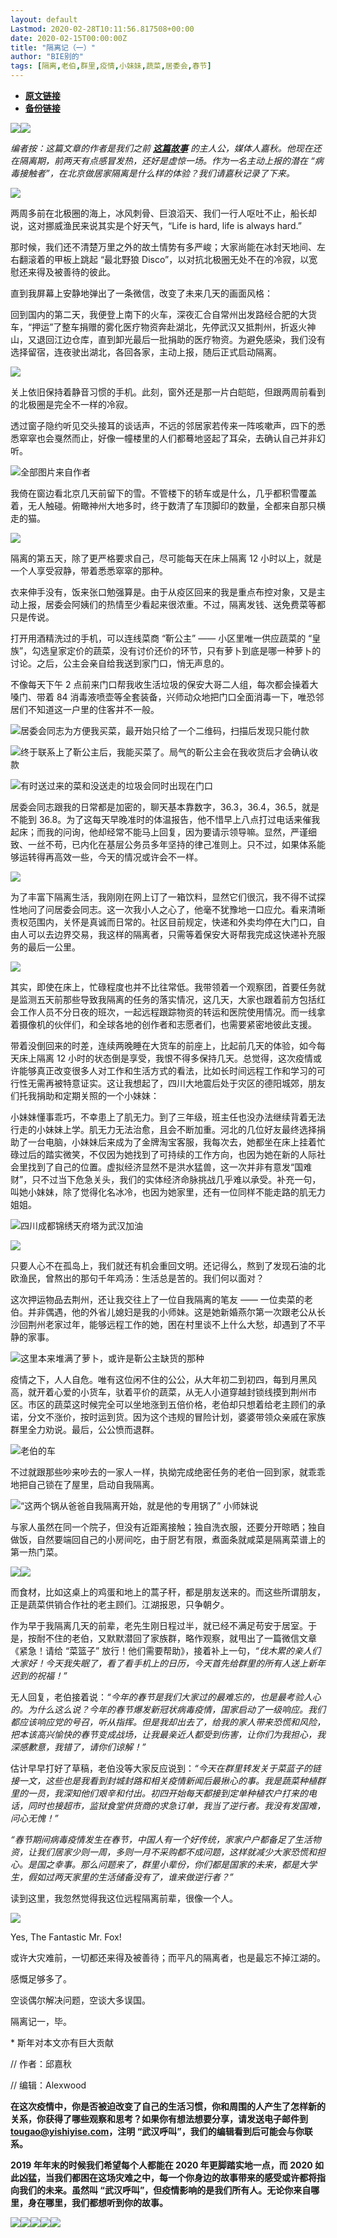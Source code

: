 ```yaml
---
layout: default
Lastmod: 2020-02-28T10:11:56.817508+00:00
date: 2020-02-15T00:00:00Z
title: "隔离记（一）"
author: "BIE别的"
tags: [隔离,老伯,群里,疫情,小妹妹,蔬菜,居委会,春节]
---
```


* [**原文链接**](http://mp.weixin.qq.com/s?__biz=MjM5NTc1NjYyMA==&amp;mid=2651772564&amp;idx=1&amp;sn=f9d1cf306f3e28de3cef97bbbe124fa4&amp;chksm=bd09d9b78a7e50a1000735c5e780473d216b200c7a7e1f1e15c81086b0e829d7d9cce0fd12af#rd)
* [**备份链接**](http://archive.ph/y8wRN)


![](/images/post/9854809808bae98696bed9844153fa19.jpg)![](/images/post/b5054079326285425c605b276fc9a65f.jpg)

_编者按：这篇文章的作者是我们之前_ [_**这篇故事**_](http://mp.weixin.qq.com/s?__biz=MjM5NTc1NjYyMA==&mid=2651772519&idx=1&sn=f335a4f80a96a3744fbc2a31a033a4dd&chksm=bd09d9448a7e505232b27da3e0504975fce6e2060879ba8adcbcb7148828de676f00c706efcf&scene=21#wechat_redirect) _的主人公，媒体人嘉秋。他现在还在隔离期，前两天有点感冒发热，还好是虚惊一场。作为一名主动上报的潜在 “病毒接触者”，在北京做居家隔离是什么样的体验？我们请嘉秋记录了下来。_  

![](/images/post/0d56086a16ba7d6737ca4082af7187c3.jpg)

两周多前在北极圈的海上，冰风刺骨、巨浪滔天、我们一行人呕吐不止，船长却说，这对挪威渔民来说其实是个好天气，“Life is hard, life is always hard.”

那时候，我们还不清楚万里之外的故土情势有多严峻；大家尚能在冰封天地间、左右翻滚着的甲板上跳起 “最北野狼 Disco”，以对抗北极圈无处不在的冷寂，以宽慰还来得及被善待的彼此。

直到我屏幕上安静地弹出了一条微信，改变了未来几天的画面风格：

回到国内的第二天，我便登上南下的火车，深夜汇合自常州出发路经合肥的大货车，“押运”了整车捐赠的雾化医疗物资奔赴湖北，先停武汉又抵荆州，折返火神山，又退回江边仓库，直到卸光最后一批捐助的医疗物资。为避免感染，我们没有选择留宿，连夜驶出湖北，各回各家，主动上报，随后正式启动隔离。

![](/images/post/539ebda839abfd011b94e99ca5dcdb42.jpg)

关上依旧保持着静音习惯的手机。此刻，窗外还是那一片白皑皑，但跟两周前看到的北极圈是完全不一样的冷寂。  

透过窗子隐约听见交头接耳的谈话声，不远的邻居家若传来一阵咳嗽声，四下的悉悉窣窣也会戛然而止，好像一幢楼里的人们都蓦地竖起了耳朵，去确认自己并非幻听。

![](/images/post/b958afff3cbf24b737d73bf19c1a9917.jpg)全部图片来自作者

我倚在窗边看北京几天前留下的雪。不管楼下的轿车或是什么，几乎都积雪覆盖着，无人触碰。俯瞰神州大地多时，终于数清了车顶脚印的数量，全都来自那只横走的猫。

![](/images/post/702799e72c12372aaa296e09598c01b7.jpg)

隔离的第五天，除了更严格要求自己，尽可能每天在床上隔离 12 小时以上，就是一个人享受寂静，带着悉悉窣窣的那种。

衣来伸手没有，饭来张口勉强算是。由于从疫区回来的我是重点布控对象，又是主动上报，居委会阿姨们的热情至少看起来很浓重。不过，隔离发钱、送免费菜等都只是传说。

打开用酒精洗过的手机，可以连线菜商 “靳公主” —— 小区里唯一供应蔬菜的 “皇族”，勾选皇家定价的蔬菜，没有讨价还价的环节，只有萝卜到底是哪一种萝卜的讨论。之后，公主会亲自给我送到家门口，悄无声息的。

不像每天下午 2 点前来门口帮我收生活垃圾的保安大哥二人组，每次都会操着大嗓门、带着 84 消毒液喷壶等全套装备，兴师动众地把门口全面消毒一下，唯恐邻居们不知道这一户里的住客并不一般。

![](/images/post/3697de7cf4f4025ba90016b203794937.jpg)居委会同志为方便我买菜，最开始只给了一个二维码，扫描后发现只能付款

![](/images/post/7085253b894c02e11d9af43d15f73bfe.jpg)终于联系上了靳公主后，我能买菜了。局气的靳公主会在我收货后才会确认收款

![](/images/post/b5a19869785ea745d01d19db0b327af9.jpg)有时送过来的菜和没送走的垃圾会同时出现在门口

居委会同志跟我的日常都是加密的，聊天基本靠数字，36.3，36.4，36.5，就是不能到 36.8。为了这每天早晚准时的体温报告，他不惜早上八点打过电话来催我起床；而我的问询，他却经常不能马上回复，因为要请示领导嘛。显然，严谨细致、一丝不苟，已内化在基层公务员多年坚持的律己准则上。只不过，如果体系能够运转得再高效一些，今天的情况或许会不一样。

![](/images/post/126418297db52de03fc56c8c4e744bcd.jpg)

为了丰富下隔离生活，我刚刚在网上订了一箱饮料，显然它们很沉，我不得不试探性地问了问居委会同志。这一次我小人之心了，他毫不犹豫地一口应允。看来清晰责权范围内，关怀是真诚而日常的。社区目前规定，快递和外卖均停在大门口，自由人可以去边界交易，我这样的隔离者，只需等着保安大哥帮我完成这快递补充服务的最后一公里。

![](/images/post/90fb458fe746a2208b2d37b9b6a50ea8.jpg)

其实，即使在床上，忙碌程度也并不比往常低。我带领着一个观察团，首要任务就是监测五天前那些导致我隔离的任务的落实情况，这几天，大家也跟着前方包括红会工作人员不分日夜的班次，一起远程跟踪物资的转运和医院使用情况。而一线拿着摄像机的伙伴们，和全球各地的创作者和志愿者们，也需要紧密地彼此支援。

带着没倒回来的时差，连续两晚睡在大货车的前座上，比起前几天的体验，如今每天床上隔离 12 小时的状态倒是享受，我恨不得多保持几天。总觉得，这次疫情或许能够真正改变很多人对工作和生活方式的看法，比如长时间远程工作和学习的可行性无需再被特意证实。这让我想起了，四川大地震后处于灾区的德阳城郊，朋友们托我捐助和定期关照的一个小妹妹：

小妹妹懂事乖巧，不幸患上了肌无力。到了三年级，班主任也没办法继续背着无法行走的小妹妹上学。肌无力无法治愈，且会不断加重。河北的几位好友最终选择捐助了一台电脑，小妹妹后来成为了金牌淘宝客服，我每次去，她都坐在床上挂着忙碌过后的踏实微笑，不仅因为她找到了可持续的工作方向，也因为她在新的人际社会里找到了自己的位置。虚拟经济显然不是洪水猛兽，这一次并非有意发“国难财”，只不过当下危急关头，我们的实体经济命脉挑战几乎难以承受。补充一句，叫她小妹妹，除了觉得化名冰冷，也因为她家里，还有一位同样不能走路的肌无力姐姐。

![](/images/post/f9b1dfd33052c05650264dd6375e0228.jpg)四川成都锦绣天府塔为武汉加油

![](/images/post/eb20b980bf0d1fdb38e95460d8b001e5.jpg)

只要人心不在孤岛上，我们就还有机会重回文明。还记得么，熬到了发现石油的北欧渔民，曾熬出的那句千年鸡汤：生活总是苦的。我们何以面对？

这次押运物品去荆州，还让我交往上了一位自我隔离的笔友 —— 一位卖菜的老伯。并非偶遇，他的外省儿媳妇是我的小师妹。这是她新婚燕尔第一次跟老公从长沙回荆州老家过年，能够远程工作的她，困在村里谈不上什么大愁，却遇到了不平静的家事。

![](/images/post/fe42e9fccd8179e0b36282ed024ae9a8.jpg)这里本来堆满了萝卜，或许是靳公主缺货的那种

疫情之下，人人自危。唯有这位闲不住的公公，从大年初二到初四，每到月黑风高，就开着心爱的小货车，驮着平价的蔬菜，从无人小道穿越封锁线摸到荆州市区。市区的蔬菜这时候完全可以坐地涨到五倍价格，老伯却只想着给老主顾们的承诺，分文不涨价，按时运到货。因为这个违规的冒险计划，婆婆带领众亲戚在家族群里全力劝说。最后，公公愤而退群。

![](/images/post/a08679f4204b436425810b7e050e2c25.jpg)老伯的车

不过就跟那些吵来吵去的一家人一样，执拗完成绝密任务的老伯一回到家，就乖乖地把自己锁在了屋里，启动自我隔离。

![](/images/post/bde1a851f3190eb48d0883eb0f393647.jpg)“这两个锅从爸爸自我隔离开始，就是他的专用锅了” 小师妹说

与家人虽然在同一个院子，但没有近距离接触；独自洗衣服，还要分开晾晒；独自做饭，自然要端回自己的小房间吃，由于厨艺有限，煮面条就咸菜是隔离菜谱上的第一热门菜。

![](/images/post/4695b86d64ab740ebc0180005199a359.jpg)![](/images/post/c2c17c142de0c4970f82f5dc72bcf6f5.jpg)

而食材，比如这桌上的鸡蛋和地上的蒿子秆，都是朋友送来的。而这些所谓朋友，正是蔬菜供销合作社的老主顾们。江湖报恩，只争朝夕。

作为早于我隔离几天的前辈，老先生刚日程过半，就已经不满足苟安于居室。于是，按耐不住的老伯，又默默潜回了家族群，略作观察，就甩出了一篇微信文章《紧急！请给 “菜篮子” 放行！他们需要帮助》，接着补上一句，_“伐木累的亲人们大家好！今天我失眠了，看了看手机上的日历，今天首先给群里的所有人送上新年迟到的祝福！”_

无人回复，老伯接着说：_“今年的春节是我们大家过的最难忘的，也是最考验人心的。为什么这么说？今年的春节爆发新冠状病毒疫情，国家启动了一级响应。我们都应该响应党的号召，听从指挥。但是我却出去了，给我的家人带来恐慌和风险，把本该高兴愉快的春节变成战场，让我最亲近人都受到伤害，让你们为我担心，我深感歉意，我错了，请你们谅解！”_

估计早早打好了草稿，老伯没等大家反应说到：_“今天在群里转发关于菜蓝子的链接一文，这些也是我看到封城封路和相关疫情新闻后最揪心的事。我是蔬菜种植群里的一员，我深知他们艰辛和付出。初四开始每天都接到定单种植农户打来的电话，同时也接超市，监狱食堂供货商的求急订单，我当了逆行者。我没有发国难，问心无愧！”_

_“春节期间病毒疫情发生在春节，中国人有一个好传统，家家户户都备足了生活物资，让我们居家少则一周，多则一月不采购都不成问题，这样就减少大家恐慌和担心。是国之幸事。那么问题来了，群里小辈份，你们都是国家的未来，都是大学生，假如过两天家里的生活储备没有了，谁来做逆行者？”_

读到这里，我忽然觉得我这位远程隔离前辈，很像一个人。

![](/images/post/2bcb59ff861fa040f6c53d7304cc69b7.jpg)

Yes, The Fantastic Mr. Fox!

或许大灾难前，一切都还来得及被善待；而平凡的隔离者，也是最忘不掉江湖的。

感慨足够多了。

空谈偶尔解决问题，空谈大多误国。

隔离记一，毕。

\* 斯年对本文亦有巨大贡献

// 作者：邱嘉秋

// 编辑：Alexwood

**在这次疫情中，你是否被迫改变了自己的生活习惯，你和周围的人产生了怎样新的关系，你获得了哪些观察和思考？如果你有想法想要分享，请发送电子邮件到 tougao@yishiyise.com，注明 “武汉呼叫”，我们的编辑看到后可能会与你联系。**

**2019 年年末的时候我们希望每个人都能在 2020 年更脚踏实地一点，而 2020 如此凶猛，当我们都困在这场灾难之中，每一个你身边的故事带来的感受或许都将指向我们的未来。虽然叫 “武汉呼叫”，但疫情影响的是我们所有人。无论你来自哪里，身在哪里，我们都想听到你的故事。**

![](/images/post/fc76dd6537e4801e01c9aba40d0a58a4.jpg)[![](/images/post/00053b9fe0fda662fcb2dea135db12e3.jpg)](http://mp.weixin.qq.com/s?__biz=MjM5NTc1NjYyMA==&mid=2651772539&idx=1&sn=bb550821cb1f03b113d9f32ec397c2d2&chksm=bd09d9588a7e504eaedd8d28d9bf32ed3df05f01255509fd1a9fc7b1b79c04b576efa3249df8&scene=21#wechat_redirect)[![](/images/post/7bc7586741995b477b8dec47c3407421.jpg)](http://mp.weixin.qq.com/s?__biz=MjM5NTc1NjYyMA==&mid=2651772519&idx=1&sn=f335a4f80a96a3744fbc2a31a033a4dd&chksm=bd09d9448a7e505232b27da3e0504975fce6e2060879ba8adcbcb7148828de676f00c706efcf&scene=21#wechat_redirect)[![](/images/post/184256e9fc4fcc42e50f8925e6645d0b.jpg)](http://mp.weixin.qq.com/s?__biz=MjM5NTc1NjYyMA==&mid=2651772508&idx=1&sn=12bef953cf89d2688612bb94b6360834&chksm=bd09d97f8a7e5069a429398376024af99000f0bb9c7b5024719b27693e26bc94c5227b207ba7&scene=21#wechat_redirect)![](/images/post/c2576e8a5442f300496f656636cb9fdc.jpg)

